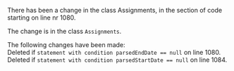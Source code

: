 There has been a change in the class Assignments, in the section of code starting on line nr 1080.
  
The change is in the class ```Assignments```.
  
The following changes have been made:  
Deleted if ```statement with condition parsedEndDate == null``` on line 1080.  
Deleted if ```statement with condition parsedStartDate == null``` on line 1084.  
